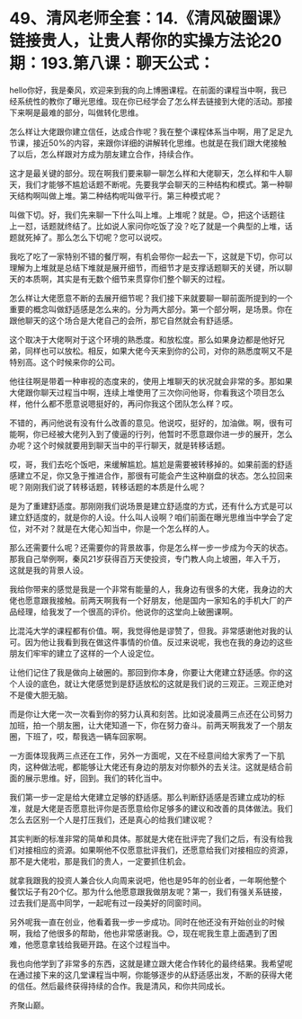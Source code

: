 # 49、清风老师全套：14.《清风破圈课》链接贵人，让贵人帮你的实操方法论20期：193.第八课：聊天公式：

hello你好，我是秦风，欢迎来到我的向上博圈课程。在前面的课程当中啊，我已经系统性的教你了曝光思维。现在你已经学会了怎么样去链接到大佬的活动。那接下来啊是最难的部分，叫做转化思维。

怎么样让大佬跟你建立信任，达成合作呢？我在整个课程体系当中啊，用了足足九节课，接近50%的内容，来跟你详细的讲解转化思维。也就是在我们跟大佬接触了以后，怎么样跟对方成为朋友建立合作，持续合作。

这才是最关键的部分。现在啊我们要来聊一聊怎么样和大佬聊天，怎么样和牛人聊天，我们才能够不尴尬话题不断呢。先要我学会聊天的三种结构和模式。第一种聊天结构啊叫做上堆。第二种结构呢叫做平行。第三种模式呢？

叫做下切。好，我们先来聊一下什么叫上堆。上堆呢？就是。😊，把这个话题往上一怼，话题就终结了。比如说人家问你吃饭了没？吃了就是一个典型的上堆，话题就死掉了。那么怎么下切呢？您可以说哎。

我吃了吃了一家特别不错的餐厅啊，有机会带你一起去一下，这就是下切，你可以理解为上堆就是总结下堆就是展开细节，而细节才是支撑话题聊天的关键，所以聊天的本质啊，其实是有无数个细节来贯穿你们整个聊天的过程。

怎么样让大佬愿意不断的去展开细节呢？我们接下来就要聊一聊前面所提到的一个重要的概念叫做舒适感是怎么来的。分为两大部分。第一个部分啊，是场景。你在跟他聊天的这个场合是大佬自己的会所，那它自然就会有舒适感。

这个取决于大佬啊对于这个环境的熟悉度。和放松度。那么如果身边都是他好兄弟，同样也可以放松。相反，如果大佬今天来到你的公司，对你的熟悉度啊又不是特别高。这个时候来你的公司。

他往往啊是带着一种审视的态度来的，使用上堆聊天的状况就会非常的多。那如果大佬跟你聊天过程当中啊，连续上堆使用了三次你问他哥，你看我这个项目怎么样，他什么都不愿意说嗯挺好的，再问你我这个团队怎么样？哎。

不错的，再问他说有没有什么改善的意见。他说哎，挺好的，加油做。啊，很有可能啊，你已经被大佬列入到了傻逼的行列，他暂时不愿意跟你进一步的展开，怎么办呢？这个时候就要用到聊天当中的平行聊天，就是转移话题。

哎，哥，我们去吃个饭吧，来缓解尴尬。尴尬是需要被转移掉的。如果前面的舒适感建立不足，你又急于推进合作，那很有可能会产生这种崩盘的状态。怎么拉回来呢？刚刚我们说了转移话题，转移话题的本质是什么呢？

是为了重建舒适度。那刚刚我们说场景是建立舒适度的方式，还有什么方式是可以建立舒适度的，就是你的人设。什么叫人设啊？咱们前面在曝光思维当中学会了定位，对不对？就是在大佬心知当中，你是一个怎么样的人。

那么还需要什么呢？还需要你的背景故事，你是怎么样一步一步成为今天的状态。那我自己举例啊，秦风21岁获得百万天使投资，专门教人向上坡圈，年入千万，这就是我的背景人设。

我给你带来的感觉是我是一个非常有能量的人，我身边有很多的大佬，我身边的大佬也愿意跟我接触。前两天啊我有一个好朋友，他是国内一家知名的手机大厂的产品经理，给我发了一个很高的评价。他说你的这堂向上破圈课啊。

比混沌大学的课程都有价值。啊，我觉得他是谬赞了，但我。非常感谢他对我的认可。因为他让我看到我在做这件事情的价值。反过来说呢，我也在我的身边的这些朋友们牢牢的建立了这样的一个人设定位。

让他们记住了我是做向上破圈的。那回到你本身，你要让大佬建立舒适感。你的这个人设的底色，就让大佬感觉到是舒适放松的这就是我们说的三观正。三观正绝对不是傻大胆无脑。

而是你让大佬一次一次看到你的努力认真和刻苦。比如说凌晨两三点还在公司努力加班，拍一个朋友圈，让大佬知道一下，你在努力奋斗。前两天啊我发了一个朋友圈，下班了，哎，帮我选一辆车回家啊。

一方面体现我两三点还在工作，另外一方面呢，又在不经意间给大家秀了一下肌肉，这种做法呢，都能够让大佬还有身边的朋友对你额外的去关注。这就是结合前面的展示思维。好，回到。我们的转化当中。

我们第一步一定是给大佬建立足够的舒适感。那么判断舒适感是否建立成功的标准，就是大佬是否愿意批评你是否愿意给你足够多的建议和改善的具体做法。我们怎么去区别一个人是打压我们，还是真心的给我们建议呢？

其实判断的标准非常的简单和具体。那就是大佬在批评完了我们之后，有没有给我们对接相应的资源。如果啊他不仅愿意批评我们，还愿意给我们对接相应的资源，那不是大佬啦，那是我们的贵人，一定要抓住机会。

就拿我跟我的投资人兼合伙人向周来说吧，他也是95年的创业者，一年啊他整个餐饮坛子有20个亿。那为什么他愿意跟我做朋友呢？第一，我们有强关系链接，过去我们是高中同学，一起呢有过一段美好的同窗时间。

另外呢我一直在创业，他看着我一步一步成功。同时在他还没有开始创业的时候啊，我给了他很多的帮助，他也非常感谢我。😊，现在呢我生意上面遇到了困难，他愿意拿钱给我砸开路。在这个过程当中。

我也向他学到了非常多的东西，这就是建立跟大佬合作转化的最终结果。我希望呢在通过接下来的这几堂课程当中啊，你能够逐步的从舒适感出发，不断的获得大佬的信任。然后最终获得持续的合作。我是清风，和你共同成长。

齐聚山巅。